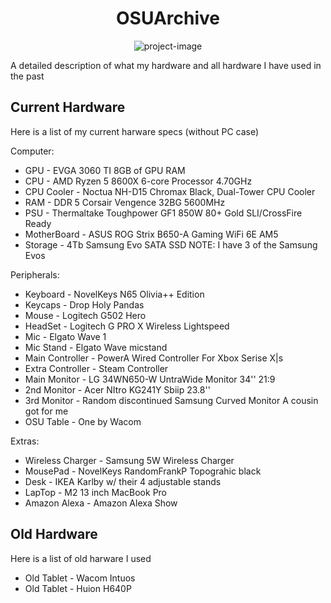 <h1 align="center" id="title">OSUArchive</h1>

<p align="center"><img src="https://socialify.git.ci/Christopher-Mata/MY-OSUArchive/image?description=1&amp;descriptionEditable=An%20Archive%20of%20My%20OSU%20settings%2C%20songs%2C%20and%20skins.&amp;font=Source%20Code%20Pro&amp;forks=1&amp;issues=1&amp;language=1&amp;name=1&amp;owner=1&amp;pattern=Plus&amp;pulls=1&amp;stargazers=1&amp;theme=Dark" alt="project-image"></p>

<p id="description">
   A detailed description of what my hardware and all hardware I have used in the past
</p>

<h2>Current Hardware</h2>
<p id="description">
    Here is a list of my current harware specs (without PC case)
</p>

Computer:
*   GPU         - EVGA 3060 TI 8GB of GPU RAM
*   CPU         - AMD Ryzen 5 8600X 6-core Processor 4.70GHz
*   CPU Cooler  - Noctua NH-D15 Chromax Black, Dual-Tower CPU Cooler
*   RAM         - DDR 5 Corsair Vengence 32BG 5600MHz
*   PSU         - Thermaltake Toughpower GF1 850W 80+ Gold SLI/CrossFire Ready
*   MotherBoard - ASUS ROG Strix B650-A Gaming WiFi 6E AM5
*   Storage     - 4Tb Samsung Evo SATA SSD
NOTE: I have 3 of the Samsung Evos

Peripherals:
*   Keyboard          - NovelKeys N65 Olivia++ Edition
*   Keycaps           - Drop Holy Pandas
*   Mouse             - Logitech G502 Hero
*   HeadSet           - Logitech G PRO X Wireless Lightspeed
*   Mic               - Elgato Wave 1
*   Mic Stand         - Elgato Wave micstand
*   Main Controller   - PowerA Wired Controller For Xbox Serise X|s
*   Extra Controller  - Steam Controller
*   Main Monitor      - LG 34WN650-W UntraWide Monitor 34'' 21:9
*   2nd Monitor       - Acer NItro KG241Y Sbiip 23.8''
*   3rd Monitor       - Random discontinued Samsung Curved Monitor A cousin got for me
*   OSU Table         - One by Wacom

Extras:
*   Wireless Charger  - Samsung 5W Wireless Charger
*   MousePad          - NovelKeys RandomFrankP Topograhic black
*   Desk              - IKEA Karlby w/ their 4 adjustable stands
*   LapTop            - M2 13 inch MacBook Pro
*   Amazon Alexa      - Amazon Alexa Show

<h2>Old Hardware</h2>
<p id="description">
    Here is a list of old harware I used
</p>

*   Old Tablet        - Wacom Intuos
*   Old Tablet        - Huion H640P